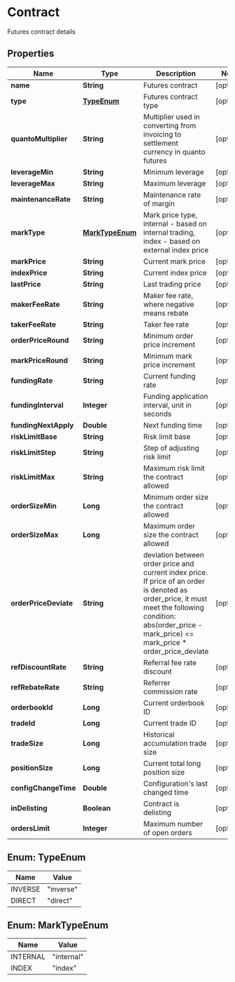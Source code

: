 
# Contract

Futures contract details

## Properties

Name | Type | Description | Notes
------------ | ------------- | ------------- | -------------
**name** | **String** | Futures contract |  [optional]
**type** | [**TypeEnum**](#TypeEnum) | Futures contract type |  [optional]
**quantoMultiplier** | **String** | Multiplier used in converting from invoicing to settlement currency in quanto futures |  [optional]
**leverageMin** | **String** | Minimum leverage |  [optional]
**leverageMax** | **String** | Maximum leverage |  [optional]
**maintenanceRate** | **String** | Maintenance rate of margin |  [optional]
**markType** | [**MarkTypeEnum**](#MarkTypeEnum) | Mark price type, internal - based on internal trading, index - based on external index price |  [optional]
**markPrice** | **String** | Current mark price |  [optional]
**indexPrice** | **String** | Current index price |  [optional]
**lastPrice** | **String** | Last trading price |  [optional]
**makerFeeRate** | **String** | Maker fee rate, where negative means rebate |  [optional]
**takerFeeRate** | **String** | Taker fee rate |  [optional]
**orderPriceRound** | **String** | Minimum order price increment |  [optional]
**markPriceRound** | **String** | Minimum mark price increment |  [optional]
**fundingRate** | **String** | Current funding rate |  [optional]
**fundingInterval** | **Integer** | Funding application interval, unit in seconds |  [optional]
**fundingNextApply** | **Double** | Next funding time |  [optional]
**riskLimitBase** | **String** | Risk limit base |  [optional]
**riskLimitStep** | **String** | Step of adjusting risk limit |  [optional]
**riskLimitMax** | **String** | Maximum risk limit the contract allowed |  [optional]
**orderSizeMin** | **Long** | Minimum order size the contract allowed |  [optional]
**orderSizeMax** | **Long** | Maximum order size the contract allowed |  [optional]
**orderPriceDeviate** | **String** | deviation between order price and current index price. If price of an order is denoted as order_price, it must meet the following condition:      abs(order_price - mark_price) &lt;&#x3D; mark_price * order_price_deviate |  [optional]
**refDiscountRate** | **String** | Referral fee rate discount |  [optional]
**refRebateRate** | **String** | Referrer commission rate |  [optional]
**orderbookId** | **Long** | Current orderbook ID |  [optional]
**tradeId** | **Long** | Current trade ID |  [optional]
**tradeSize** | **Long** | Historical accumulation trade size |  [optional]
**positionSize** | **Long** | Current total long position size |  [optional]
**configChangeTime** | **Double** | Configuration&#39;s last changed time |  [optional]
**inDelisting** | **Boolean** | Contract is delisting |  [optional]
**ordersLimit** | **Integer** | Maximum number of open orders |  [optional]

## Enum: TypeEnum

Name | Value
---- | -----
INVERSE | &quot;inverse&quot;
DIRECT | &quot;direct&quot;

## Enum: MarkTypeEnum

Name | Value
---- | -----
INTERNAL | &quot;internal&quot;
INDEX | &quot;index&quot;

